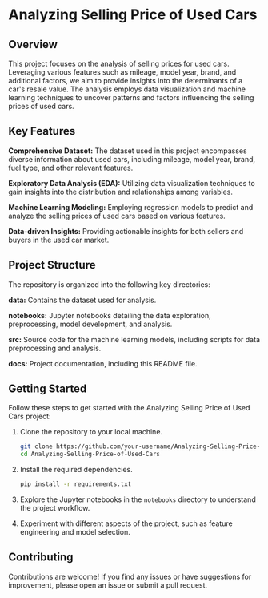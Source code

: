 

# Analyzing Selling Price of Used Cars



## Overview

This project focuses on the analysis of selling prices for used cars. Leveraging various features such as mileage, model year, brand, and additional factors, we aim to provide insights into the determinants of a car's resale value. The analysis employs data visualization and machine learning techniques to uncover patterns and factors influencing the selling prices of used cars.

## Key Features

**Comprehensive Dataset:** The dataset used in this project encompasses diverse information about used cars, including mileage, model year, brand, fuel type, and other relevant features.

**Exploratory Data Analysis (EDA):** Utilizing data visualization techniques to gain insights into the distribution and relationships among variables.

**Machine Learning Modeling:** Employing regression models to predict and analyze the selling prices of used cars based on various features.

**Data-driven Insights:** Providing actionable insights for both sellers and buyers in the used car market.

## Project Structure

The repository is organized into the following key directories:

 **data:** Contains the dataset used for analysis.

 **notebooks:** Jupyter notebooks detailing the data exploration, preprocessing, model development, and analysis.

 **src:** Source code for the machine learning models, including scripts for data preprocessing and analysis.

 **docs:** Project documentation, including this README file.

## Getting Started

Follow these steps to get started with the Analyzing Selling Price of Used Cars project:

1. Clone the repository to your local machine.
   ```bash
   git clone https://github.com/your-username/Analyzing-Selling-Price-of-Used-Cars.git
   cd Analyzing-Selling-Price-of-Used-Cars
   ```

2. Install the required dependencies.
   ```bash
   pip install -r requirements.txt
   ```

3. Explore the Jupyter notebooks in the `notebooks` directory to understand the project workflow.

4. Experiment with different aspects of the project, such as feature engineering and model selection.

## Contributing

Contributions are welcome! If you find any issues or have suggestions for improvement, please open an issue or submit a pull request.

